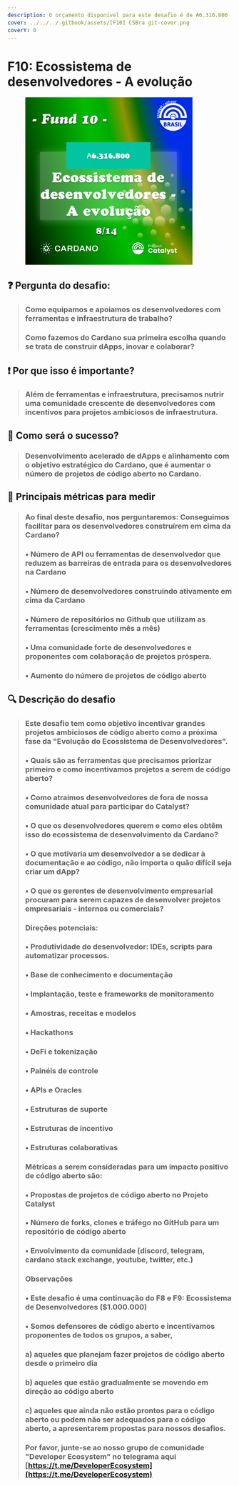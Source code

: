```yaml
---
description: O orçamento disponível para este desafio é de ₳6.316.800
cover: ../../../.gitbook/assets/[F10] CSBra git-cover.png
coverY: 0
---
```


# F10: Ecossistema de desenvolvedores - A evolução

<div align="left">

<figure><img src="../../../.gitbook/assets/Frame 19.png" alt="" width="375"><figcaption></figcaption></figure>

</div>

## ❓ Pergunta do desafio:

> ### Como equipamos e apoiamos os desenvolvedores com ferramentas e infraestrutura de trabalho?&#x20;
>
> ### Como fazemos do Cardano sua primeira escolha quando se trata de construir dApps, inovar e colaborar?

## ❗ Por que isso é importante?

> ### Além de ferramentas e infraestrutura, precisamos nutrir uma comunidade crescente de desenvolvedores com incentivos para projetos ambiciosos de infraestrutura.

## 🚀 Como será o sucesso?

> ### Desenvolvimento acelerado de dApps e alinhamento com o objetivo estratégico do Cardano, que é aumentar o número de projetos de código aberto no Cardano.

## 📏 Principais métricas para medir

> ### Ao final deste desafio, nos perguntaremos: Conseguimos facilitar para os desenvolvedores construírem em cima da Cardano?
>
>
>
> ### • Número de API ou ferramentas de desenvolvedor que reduzem as barreiras de entrada para os desenvolvedores na Cardano
>
> ### • Número de desenvolvedores construindo ativamente em cima da Cardano
>
> ### • Número de repositórios no Github que utilizam as ferramentas (crescimento mês a mês)
>
> ### • Uma comunidade forte de desenvolvedores e proponentes com colaboração de projetos próspera.
>
> ### • Aumento do número de projetos de código aberto

## 🔍 Descrição do desafio

> ### Este desafio tem como objetivo incentivar grandes projetos ambiciosos de código aberto como a próxima fase da "Evolução do Ecossistema de Desenvolvedores".
>
>
>
> ### • Quais são as ferramentas que precisamos priorizar primeiro e como incentivamos projetos a serem de código aberto?
>
> ### • Como atraímos desenvolvedores de fora de nossa comunidade atual para participar do Catalyst?
>
> ### • O que os desenvolvedores querem e como eles obtêm isso do ecossistema de desenvolvimento da Cardano?
>
> ### • O que motivaria um desenvolvedor a se dedicar à documentação e ao código, não importa o quão difícil seja criar um dApp?
>
> ### • O que os gerentes de desenvolvimento empresarial procuram para serem capazes de desenvolver projetos empresariais - internos ou comerciais?
>
> ###
>
> ### Direções potenciais:
>
> ### • Produtividade do desenvolvedor: IDEs, scripts para automatizar processos.
>
> ### • Base de conhecimento e documentação
>
> ### • Implantação, teste e frameworks de monitoramento
>
> ### • Amostras, receitas e modelos
>
> ### • Hackathons
>
> ### • DeFi e tokenização
>
> ### • Painéis de controle
>
> ### • APIs e Oracles
>
> ### • Estruturas de suporte
>
> ### • Estruturas de incentivo
>
> ### • Estruturas colaborativas
>
>
>
> ### Métricas a serem consideradas para um impacto positivo de código aberto são:
>
> ### • Propostas de projetos de código aberto no Projeto Catalyst
>
> ### • Número de forks, clones e tráfego no GitHub para um repositório de código aberto
>
> ### • Envolvimento da comunidade (discord, telegram, cardano stack exchange, youtube, twitter, etc.)
>
> ###
>
> ### Observações
>
> ### • Este desafio é uma continuação do F8 e F9: Ecossistema de Desenvolvedores ($1.000.000)
>
> ### • Somos defensores de código aberto e incentivamos proponentes de todos os grupos, a saber,
>
>
>
> ### a) aqueles que planejam fazer projetos de código aberto desde o primeiro dia
>
> ### b) aqueles que estão gradualmente se movendo em direção ao código aberto
>
> ### c) aqueles que ainda não estão prontos para o código aberto ou podem não ser adequados para o código aberto, a apresentarem propostas para nossos desafios.
>
>
>
> ### Por favor, junte-se ao nosso grupo de comunidade "Developer Ecosystem" no telegrama aqui [https://t.me/DeveloperEcosystem](https://t.me/DeveloperEcosystem)

